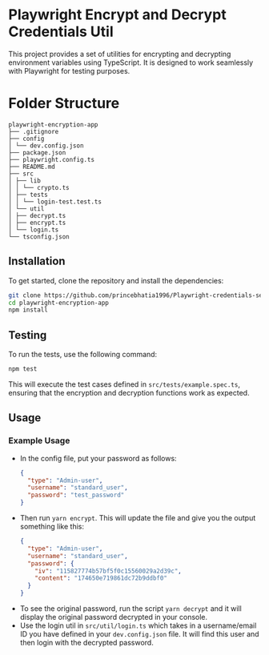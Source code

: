 # Playwright Encrypt and Decrypt Credentials Util

This project provides a set of utilities for encrypting and decrypting environment variables using TypeScript. It is designed to work seamlessly with Playwright for testing purposes.

# Folder Structure

```
playwright-encryption-app
├── .gitignore
├── config
│ └── dev.config.json
├── package.json
├── playwright.config.ts
├── README.md
├── src
│ ├── lib
│ │ └── crypto.ts
│ ├── tests
│ │ └── login-test.test.ts
│ └── util
│ ├── decrypt.ts
│ ├── encrypt.ts
│ └── login.ts
└── tsconfig.json
```

## Installation

To get started, clone the repository and install the dependencies:

```bash
git clone https://github.com/princebhatia1996/Playwright-credentials-setup
cd playwright-encryption-app
npm install
```

## Testing

To run the tests, use the following command:

```bash
npm test
```

This will execute the test cases defined in `src/tests/example.spec.ts`, ensuring that the encryption and decryption functions work as expected.

## Usage

### Example Usage

- In the config file, put your password as follows:
  ```json
  {
    "type": "Admin-user",
    "username": "standard_user",
    "password": "test_password"
  }
  ```
- Then run `yarn encrypt`. This will update the file and give you the output something like this:
  ```json
  {
    "type": "Admin-user",
    "username": "standard_user",
    "password": {
      "iv": "115827774b57bf5f0c15560029a2d39c",
      "content": "174650e719861dc72b9ddbf0"
    }
  }
  ```
- To see the original password, run the script `yarn decrypt` and it will display the original password decrypted in your console.
- Use the login util in `src/util/login.ts` which takes in a username/email ID you have defined in your `dev.config.json` file. It will find this user and then login with the decrypted password.
